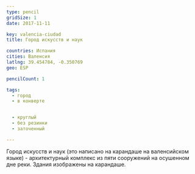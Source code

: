 ```yaml
---
type: pencil
gridSize: 1
date: 2017-11-11

key: valencia-ciudad
title: Город искусств и наук

countries: Испания
cities: Валенсия
latlng: 39.454784, -0.350769
geo: ESP

pencilCount: 1

tags:
  - город
  - в конверте


  - круглый
  - без резинки
  - заточенный

---
```


Город искусств и наук (это написано на карандаше на валенсийском языке) - архитектурный комплекс из пяти сооружений на осушенном дне реки. Здания изображены на карандаше.
